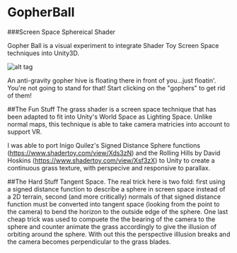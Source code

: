 # GopherBall

###Screen Space Sphereical Shader 

Gopher Ball is a visual experiment to integrate Shader Toy Screen Space techniques into Unity3D. 

![alt tag](https://raw.github.com/jacobdstephens/GopherBall/master/GopherBall.png)

An anti-gravity gopher hive is floating there in front of you...just floatin'. You're not going to stand for that! Start clicking on the "gophers" to get rid of them!

##The Fun Stuff
The grass shader is a screen space technique that has been adapted to fit into Unity's World Space as Lighting Space. 
Unlike normal maps, this technique is able to take camera matricies into account to support VR.

I was able to port Inigo Quilez's Signed Distance Sphere functions (https://www.shadertoy.com/view/Xds3zN) and the Rolling Hills by David Hoskins (https://www.shadertoy.com/view/Xsf3zX) to Unity to create a continuous grass texture, with perspecive and responsive to parallax. 

##The Hard Stuff
Tangent Space. The real trick here is two fold: first using a signed distance function to describe a sphere in screen space instead of a 2D terrain, second (and more critically) normals of that signed distance function must be converted into tangent space (looking from the point to the camera) to bend the horizon to the outside edge of the sphere. One last cheap trick was used to compuete the the bearing of the camera to the sphere and counter animate the grass accordingly to give the illusion of orbiting around the sphere. With out this the perspective illlusion breaks and the camera becomes perpendicular to the grass blades. 
